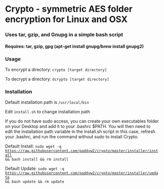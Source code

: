 # Crypto - symmetric AES folder encryption for Linux and OSX

### Uses tar, gzip, and Gnupg in a simple bash script

#### Requires: tar, gzip, gpg (apt-get install gnupg/brew install gnupg2)

### Usage

To encrypt a directory:
<code>crypto [target directory]</code>

To decrypt a directory:
<code>dcrypto [target directory]</code>

### Installation

Default installation path is <code>/usr/local/bin</code>

Edit <code>install.sh</code> to change installation path

If you do not have sudo access, you can create your own executables folder on your Desktop and add it to your .bashrc $PATH. You will then need to edit the installation path variable in the install.sh script in this case, refresh your .bashrc, and run the command without sudo to install Crypto.

Default Install:
<code>sudo wget -q https://raw.githubusercontent.com/paddyw2/crypto/master/installer/install && bash install && rm install</code>

Default Update:
<code>sudo wget -q https://raw.githubusercontent.com/paddyw2/crypto/master/installer/update && bash update && rm update</code>
